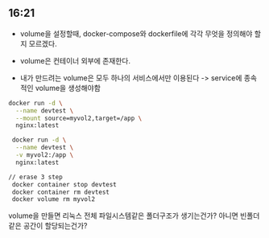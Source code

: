 ## 16:21

- volume을 설정할때, docker-compose와 dockerfile에 각각 무엇을 정의해야 할지 모르겠다.

- volume은 컨테이너 외부에 존재한다.
- 내가 만드려는 volume은 모두 하나의 서비스에서만 이용된다 -> service에 종속적인 volume을 생성해야함

```bash
docker run -d \
  --name devtest \
  --mount source=myvol2,target=/app \
  nginx:latest

 docker run -d \
  --name devtest \
  -v myvol2:/app \
  nginx:latest

// erase 3 step
 docker container stop devtest
 docker container rm devtest
 docker volume rm myvol2
```

volume을 만들면 리눅스 전체 파일시스템같은 폴더구조가 생기는건가?
아니면 빈폴더같은 공간이 할당되는건가?